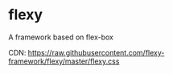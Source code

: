 # flexy
A framework based on flex-box

CDN: https://raw.githubusercontent.com/flexy-framework/flexy/master/flexy.css
